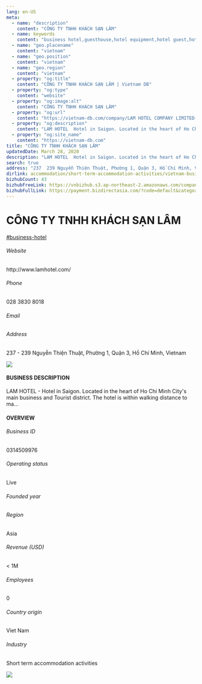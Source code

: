 ```yaml
---
lang: en-US
meta:
  - name: "description"
    content: "CÔNG TY TNHH KHÁCH SẠN LÂM"
  - name: keywords
    content: "business hotel,guesthouse,hotel equipment,hotel guest,hotel reservation,hotels,leisure hotel,membership,on site,resort,resort hotels,tourism,travelers,vacation,vacation,vietnam-business-hotel-companies"
  - name: "geo.placename"
    content: "vietnam"
  - name: "geo.position"
    content: "vietnam"
  - name: "geo.region"
    content: "vietnam"
  - property: "og:title"
    content: "CÔNG TY TNHH KHÁCH SẠN LÂM | Vietnam DB"
  - property: "og:type"
    content: "website"
  - property: "og:image:alt"
    content: "CÔNG TY TNHH KHÁCH SẠN LÂM"
  - property: "og:url"
    content: "https://vietnam-db.com/company/LAM HOTEL COMPANY LIMITED-2536576"
  - property: "og:description"
    content: "LAM HOTEL  Hotel in Saigon. Located in the heart of Ho Chi Minh Citys main business and Tourist district. The hotel is within walking distance to ma..."
  - property: "og:site_name"
    content: "https://vietnam-db.com"
title: "CÔNG TY TNHH KHÁCH SẠN LÂM"
updatedDate: March 28, 2020
description: "LAM HOTEL  Hotel in Saigon. Located in the heart of Ho Chi Minh Citys main business and Tourist district. The hotel is within walking distance to ma..."
search: true
address: "237  239 Nguyễn Thiện Thuật, Phường 1, Quận 3, Hồ Chí Minh, Vietnam"
dirlink: accommodation/short-term-accommodation-activities/vietnam-business-hotel-companies
bizhubCount: 43
bizhubFreeLink: https://vnbizhub.s3.ap-northeast-2.amazonaws.com/companies/vietnam-business-hotel-companies_preview.xlsx
bizhubFullLink: https://payment.bizdirectasia.com/?code=default&category=bizhub&item=vietnam-business-hotel-companies&redirect=https://vietnam-db.com
---
```



<div class="bd-item">
    <div class="item-content">
        <div class="detail-title-wrap">
            <h1 class="detail-title">
                CÔNG TY TNHH KHÁCH SẠN LÂM
            </h1>
        </div>
		<div class="detail-tagslist"><a href="/accommodation/short-term-accommodation-activities/tags/business-hotel" class="detail-tagitem">#business-hotel</a></div>
        <h6 class="bd-label">Website</h6>
        <p>http://www.lamhotel.com/</p>
		<h6 class="bd-label">Phone</h6>
        <p>028 3830 8018</p>
        <h6 class="bd-label">Email</h6>
        <p><a class="textColorPrimary" href="#"></a></p>
        <h6 class="bd-label">Address</h6>
        <p>237 - 239 Nguyễn Thiện Thuật, Phường 1, Quận 3, Hồ Chí Minh, Vietnam</p>
    </div>
</div>

<div class="banner-wrap text-center"><a href="" class="banner-link"><img src="/assets/vndb.com/BannerAds2.jpg" class="banner-img"></a></div>

<div class="bd-item">
    <div class="item-content">
        <h4 class="textColorPrimary item-title">BUSINESS DESCRIPTION</h4>
        <p>LAM HOTEL - Hotel in Saigon. Located in the heart of Ho Chi Minh City's main business and Tourist district. The hotel is within walking distance to ma...</p>
    </div>
</div>

<div class="bd-item">
    <div class="item-content">
        <h4 class="textColorPrimary item-title">OVERVIEW</h4>
        <div class="item-info">
            <h6 class="bd-label">Business ID</h6>
            <p>0314509976</p>
        </div>
        <div class="item-info">
            <h6 class="bd-label">Operating status</h6>
            <p>Live<small class="bd-status_dot live"></small></p>
        </div>
        <div class="item-info">
            <h6 class="bd-label">Founded year</h6>
            <p></p>
        </div>
        <div class="item-info">
            <h6 class="bd-label">Region</h6>
            <p>Asia</p>
        </div>
        <div class="item-info">
            <h6 class="bd-label">Revenue (USD)</h6>
            <p>&lt; 1M</p>
        </div>
        <div class="item-info">
            <h6 class="bd-label">Employees</h6>
            <p>0</p>
        </div>
        <div class="item-info">
            <h6 class="bd-label">Country origin</h6>
            <p>Viet Nam</p>
        </div>
        <div class="item-info">
            <h6 class="bd-label">Industry</h6>
            <p>Short term accommodation activities</p>
        </div>
    </div>
</div>

<div class="banner-wrap text-center"><a href="" class="banner-link"><img src="/assets/vndb.com/BannerAd_04_728x90.jpg" class="banner-img"></a></div>

<CustomPopup popupTitle="ENTER EMAIL TO DOWNLOAD" popupSubTitle="The companies data will be sent to your inbox. Please enter your email." :free="this.$frontmatter.bizhubFreeLink" :paid="this.$frontmatter.bizhubFullLink" :count="this.$frontmatter.bizhubCount"/>


